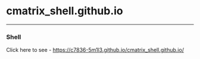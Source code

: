 # cmatrix_shell.github.io

---

### Shell 
Click here to see - https://c7836-5m1l3.github.io/cmatrix_shell.github.io/
